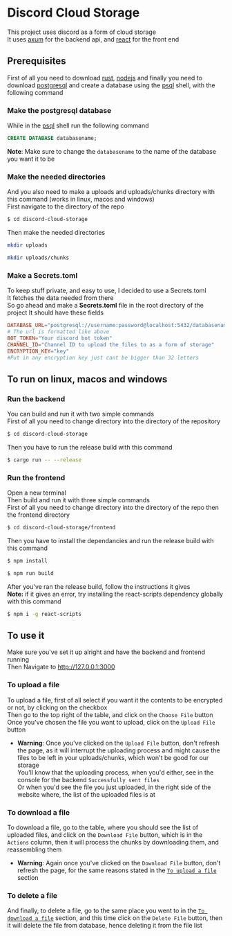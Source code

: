 # Discord Cloud Storage

This project uses discord as a form of cloud storage  
It uses [axum](https://crates.io/crates/axum) for the backend api, and [react](https://react.dev) for the front end

## Prerequisites

First of all you need to download [rust](rust-lang.org/tools/install), [nodejs](https://nodejs.org/en/download) and finally you need to download [postgresql](https://www.postgresql.org/download/) and create a database using the [psql](https://www.postgresql.org/docs/current/app-psql.html#:~:text=psql%20is%20a%20terminal-based,or%20from%20command%20line%20arguments.) shell, with the following command

### Make the postgresql database

While in the [psql](https://www.postgresql.org/docs/current/app-psql.html#:~:text=psql%20is%20a%20terminal-based,or%20from%20command%20line%20arguments.) shell run the following command

```sql
CREATE DATABASE databasename;
```

**Note**: Make sure to change the `databasename` to the name of the database you want it to be

### Make the needed directories

And you also need to make a uploads and uploads/chunks directory with this command (works in linux, macos and windows)  
First navigate to the directory of the repo

```sh
$ cd discord-cloud-storage
```

Then make the needed directories

```sh
mkdir uploads
```

```sh
mkdir uploads/chunks
```

### Make a Secrets.toml

To keep stuff private, and easy to use, I decided to use a Secrets.toml  
It fetches the data needed from there  
So go ahead and make a **Secrets.toml** file in the root directory of the project
It should have these fields

```toml
DATABASE_URL="postgresql://username:password@localhost:5432/databasename"
# The url is formatted like above
BOT_TOKEN="Your discord bot token"
CHANNEL_ID="Channel ID to upload the files to as a form of storage"
ENCRYPTION_KEY="key"
#Put in any encryption key just cant be bigger than 32 letters
```

## To run on linux, macos and windows

### Run the backend

You can build and run it with two simple commands  
First of all you need to change directory into the directory of the repository

```sh
$ cd discord-cloud-storage
```

Then you have to run the release build with this command

```sh
$ cargo run -- --release
```

### Run the frontend

Open a new terminal  
Then build and run it with three simple commands  
First of all you need to change directory into the directory of the repo then the frontend directory

```sh
$ cd discord-cloud-storage/frontend
```

Then you have to install the dependancies and run the release build with this command

```sh
$ npm install
```

```sh
$ npm run build
```

After you've ran the release build, follow the instructions it gives  
**Note:** if it gives an error, try installing the react-scripts dependency globally with this command

```sh
$ npm i -g react-scripts
```

## To use it

Make sure you've set it up alright and have the backend and frontend running  
Then Navigate to http://127.0.0.1:3000

### To upload a file

To upload a file, first of all select if you want it the contents to be encrypted or not, by clicking on the checkbox  
Then go to the top right of the table, and click on the `Choose File` button  
Once you've chosen the file you want to upload, click on the `Upload File` button

- **Warning**: Once you've clicked on the `Upload File` button, don't refresh the page, as it will interrupt the uploading process and might cause the files to be left in your uploads/chunks, which won't be good for our storage  
  You'll know that the uploading process, when you'd either, see in the console for the backend `Successfully sent files`  
  Or when you'd see the file you just uploaded, in the right side of the website where, the list of the uploaded files is at

### To download a file

To download a file, go to the table, where you should see the list of uploaded files, and click on the `Download File` button, which is in the `Actions` column, then it will process the chunks by downloading them, and reassembling them

- **Warning**: Again once you've clicked on the `Download File` button, don't refresh the page, for the same reasons stated in the [`To upload a file`](#to-upload-a-file) section

### To delete a file

And finally, to delete a file, go to the same place you went to in the [`To download a file`](#to-download-a-file) section, and this time click on the `Delete File` button, then it will delete the file from database, hence deleting it from the file list
